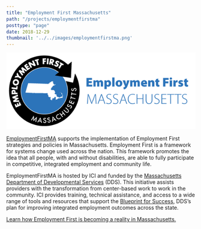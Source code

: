 ```yaml
---
title: "Employment First Massachusetts"
path: "/projects/employmentfirstma"
posttype: "page"
date: 2018-12-29
thumbnail: '../../images/employmentfirstma.png'
---
```



![EmploymentFirstMA](../../images/empfirst-long.png)

[EmploymentFirstMA](https://employmentfirstma.org/) supports the implementation of Employment First strategies and policies in Massachusetts. Employment First is a framework for systems change used across the nation. This framework promotes the idea that all people, with and without disabilities, are able to fully participate in competitive, integrated employment and community life.

EmploymentFirstMA is hosted by ICI and funded by the [Massachusetts Department of Developmental Services](https://www.mass.gov/orgs/department-of-developmental-services) (DDS). This initiative assists providers with the transformation from center-based work to work in the community. ICI provides training, technical assistance, and access to a wide range of tools and resources that support the [Blueprint for Success](http://www.mass.gov/eohhs/docs/dmr/blueprint-for-success.pdf), DDS’s plan for improving integrated employment outcomes across the state.

[Learn how Employment First is becoming a reality in Massachusetts.](https://employmentfirstma.org/)
